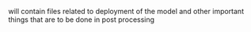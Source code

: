 will contain files related to deployment of the model and other important things that are to be done in post processing
